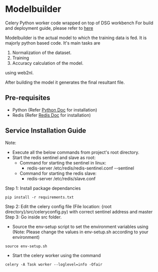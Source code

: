 # Modelbuilder
Celery Python worker code wrapped on top of DSG workbench
For build and deployment guide, 
please refer to [here](https://github.home.247-inc.net/advancedprototypes/modelbuilder-web-service/wiki/Build-and-Deployment-Guide)

Modelbuilder is the actual model to which the training data is fed. It is majorly python based code.
It's main tasks are 
1) Normalization of the dataset.
2) Training
3) Accuracy calculation of the model.

using web2nl.

After building the model it generates the final resultant file.

## Pre-requisites

* Python (Refer [Python Doc](https://www.python.org/downloads/) for installation)
* Redis (Refer [Redis Doc](https://redis.io/download) for installation)

## Service Installation Guide

Note: 
* Execute all the below commands from project's root directory.
* Start the redis sentinel and slave as root:
    - Command for starting the sentinel in linux:
        * redis-server /etc/redis/redis-sentinel.conf --sentinel</br>
    - Command for starting the redis slave:
        * redis-server /etc/redis/slave.conf </br>

Step 1: Install package dependancies </br>

`pip install -r requirements.txt`

Step 2: Edit the celery config file (File location: {root directory}/src/celeryconfig.py) with correct sentinel address and master</br>
Step 3: Go inside src folder. </br>
* Source the env-setup script to set the environment variables using </br>
(Note: Please change the values in env-setup.sh according to your environment)

`source env-setup.sh`

* Start the celery worker using the command </br>

`celery -A Task worker --loglevel=info -Ofair`